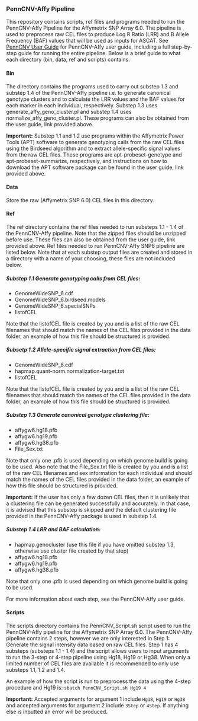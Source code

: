 ### PennCNV-Affy Pipeline 

This repository contains scripts, ref files and programs needed to run the PennCNV-Affy Pipeline for the Affymetrix SNP Array 6.0. The pipeline is used to preprocess raw CEL files to produce Log R Ratio (LRR) and B Allele Frequency (BAF) values that will be used as inputs for ASCAT. See [PennCNV User Guide](http://penncnv.openbioinformatics.org/en/latest/user-guide/affy/) for PennCNV-Affy user guide, including a full step-by-step guide for running the entire pipeline. Below is a brief guide to what each directory (bin, data, ref and scripts) contains. 

#### **Bin**
The directory contains the programs used to carry out substep 1.3 and substep 1.4 of the PennCNV-Affy pipeline i.e. to generate canonical genotype clusters and to calculate the LRR values and the BAF values for each marker in each individual, respectively. Substep 1.3 uses generate_affy_geno_cluster.pl and substep 1.4 uses normalize_affy_geno_cluster.pl. These programs can also be obtained from the user guide, link provided above.

**Important:** Substep 1.1 and 1.2 use programs within the Affymetrix Power Tools (APT) software to generate genotyping calls from the raw CEL files using the Birdseed algorithm and to extract allele-specific signal values from the raw CEL files. These programs are apt-probeset-genotype and apt-probeset-summarize, respectively, and instructions on how to download the APT software package can be found in the user guide, link provided above.

#### **Data**
Store the raw (Affymetrix SNP 6.0) CEL files in this directory. 

#### **Ref**
The ref directory contains the ref files needed to run substeps 1.1 - 1.4 of the PennCNV-Affy pipeline. Note that the zipped files should be unzipped before use. These files can also be obtained from the user guide, link provided above. Ref files needed to run PennCNV-Affy SNP6 pipeline are listed below. Note that at each substep output files are created and stored in a directory with a name of your choosing, these files are not included below.

##### **Substep 1.1 Generate genotyping calls from CEL files:**

- GenomeWideSNP_6.cdf
- GenomeWideSNP_6.birdseed.models
- GenomeWideSNP_6.specialSNPs
- listofCEL 

Note that the listofCEL file is created by you and is a list of the raw CEL filenames that should match the names of the CEL files provided in the data folder, an example of how this file should be structured is provided.

##### **Subsetp 1.2 Allele-specific signal extraction from CEL files:**

- GenomeWideSNP_6.cdf
- hapmap.quant-norm.normalization-target.txt
- listofCEL 

Note that the listofCEL file is created by you and is a list of the raw CEL filenames that should match the names of the CEL files provided in the data folder, an example of how this file should be structured is provided.

##### **Substep 1.3 Generate canonical genotype clustering file:**

- affygw6.hg18.pfb
- affygw6.hg19.pfb
- affygw6.hg38.pfb 
- File_Sex.txt 

Note that only one .pfb is used depending on which genome build is going to be used. Also note that the File_Sex.txt file is created by you and is a list of the raw CEL filenames and sex information for each individual and should match the names of the CEL files provided in the data folder, an example of how this file should be structured is provided. 

**Important:** If the user has only a few dozen CEL files, then it is unlikely that a clustering file can be generated successfully and accurately. In that case, it is advised that this substep is skipped and the default clustering file provided in the PennCNV-Affy package is used in substep 1.4. 

##### **Substep 1.4 LRR and BAF calculation:**

- hapmap.genocluster (use this file if you have omitted substep 1.3, otherwise use cluster file created by that step)
- affygw6.hg18.pfb
- affygw6.hg19.pfb
- affygw6.hg38.pfb 

Note that only one .pfb is used depending on which genome build is going to be used.

For more information about each step, see the PennCNV-Affy user guide.

#### **Scripts**
The scripts directory contains the PennCNV_Script.sh script used to run the PennCNV-Affy pipeline for the Affymetrix SNP Array 6.0. The PennCNV-Affy pipeline contains 2 steps, however we are only interested in Step 1: Generate the signal intensity data based on raw CEL files. Step 1 has 4 substeps (substeps 1.1 - 1.4) and the script allows users to input arguments to run the 3-step or 4-step pipeline using Hg18, Hg19 or Hg38. When only a limited number of CEL files are available it is recommended to only use substeps 1.1, 1.2 and 1.4.  

An example of how the script is run to preprocess the data using the 4-step procedure and Hg19 is: `sbatch PennCNV_Script.sh Hg19 4`  

**Important:** Accepted arguments for argument 1 include `Hg18`, `Hg19` or `Hg38` and accepted arguments for argument 2 include `3Step` or `4Step`. If anything else is inputted an error will be produced. 
